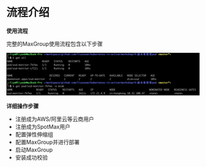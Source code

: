 # 流程介绍

**使用流程**

完整的MaxGroup使用流程包含以下步骤

![](../../.gitbook/assets/image%20%2863%29.png)

**详细操作步骤**

* 注册成为AWS/阿里云等云商用户
* 注册成为SpotMax用户
* 配置弹性伸缩组
* 配置MaxGroup并进行部署
* 启动MaxGroup
* 安装成功校验

